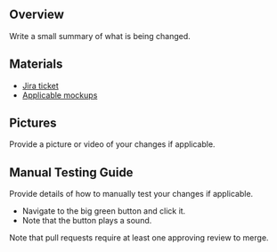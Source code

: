 ## Overview
Write a small summary of what is being changed.


## Materials
- [Jira ticket](https://meowsic.atlassian.net/jira/software/projects/GM/boards/1)
- [Applicable mockups]()


## Pictures
Provide a picture or video of your changes if applicable.

## Manual Testing Guide
Provide details of how to manually test your changes if applicable.
- Navigate to the big green button and click it.
- Note that the button plays a sound.

Note that pull requests require at least one approving review to merge.
